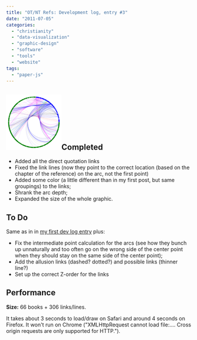 ```yaml
---
title: "OT/NT Refs: Development log, entry #3"
date: "2011-07-05"
categories: 
  - "christianity"
  - "data-visualization"
  - "graphic-design"
  - "software"
  - "tools"
  - "website"
tags: 
  - "paper-js"
---
```


## [![otnt-rev5](images/otnt-rev5-150x150.png "otnt-rev5")](https://blog.balinsbooks.com/wp-content/uploads/2011/07/otnt-rev5.png)Completed

- Added all the direct quotation links
- Fixed the link lines (now they point to the correct location (based on the chapter of the reference) on the arc, not the first point)
- Added some color (a little different than in my first post, but same groupings) to the links;
- Shrank the arc depth;
- Expanded the size of the whole graphic.

## **To Do**

Same as in in [my first dev log entry](https://blog.balinsbooks.com/2011/07/03/otnt-refs-development-log-entry-1/ "OT/NT Refs: Development log, entry #1") plus:

- Fix the intermediate point calculation for the arcs (see how they bunch up unnaturally and too often go on the wrong side of the center point when they should stay on the same side of the center point);
- Add the allusion links (dashed? dotted?) and possible links (thinner line?)
- Set up the correct Z-order for the links

## Performance

**Size:** 66 books + 306 links/lines.

It takes about 3 seconds to load/draw on Safari and around 4 seconds on Firefox. It won't run on Chrome ("XMLHttpRequest cannot load file:.... Cross origin requests are only supported for HTTP.").
